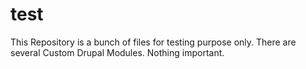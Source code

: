 # test
This Repository is a bunch of files for testing purpose only.
There are several Custom Drupal Modules.
Nothing important.
